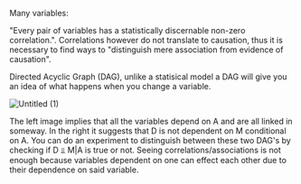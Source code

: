 Many variables:

"Every pair of variables has a statistically discernable non-zero correlation.". Correlations however do not translate to causation, thus it is necessary to find ways to "distinguish mere association from evidence of causation".

Directed Acyclic Graph (DAG), unlike a statisical model a DAG will give you an idea of what happens when you change a variable.

![Untitled (1)](https://github.com/user-attachments/assets/7abd3a52-c24f-4959-ae92-7cbbc3eaf36b)

The left image implies that all the variables depend on A and are all linked in someway. In the right it suggests that D is not dependent on M conditional on A. You can do an experiment to distinguish between these two DAG's by checking if D ⫫ M|A is true or not. Seeing correlations/associations is not enough because variables dependent on one can effect each other due to their dependence on said variable.
